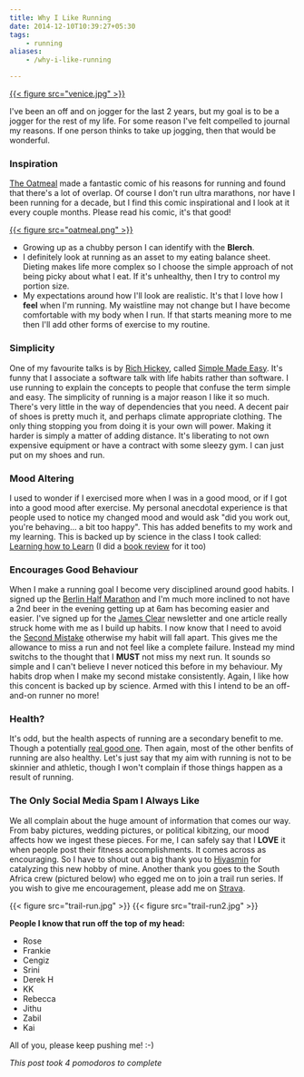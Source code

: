 ```yaml
---
title: Why I Like Running
date: 2014-12-10T10:39:27+05:30
tags:
    - running
aliases:
    - /why-i-like-running

---
```


[{{< figure src="venice.jpg" >}}][venice-pic]

I've been an off and on jogger for the last 2 years, but my goal is to be a jogger for the rest of my life. For some
reason I've felt compelled to journal my reasons. If one person thinks to take up jogging, then that would be wonderful.

### Inspiration

[The Oatmeal][oatmeal] made a fantastic comic of his reasons for running and found that there's a lot of overlap. Of
course I don't run ultra marathons, nor have I been running for a decade, but I find this comic inspirational and I look
at it every couple months. Please read his comic, it's that good!

[{{< figure src="oatmeal.png" >}}][oatmeal-running]

* Growing up as a chubby person I can identify with the **Blerch**.
* I definitely look at running as an asset to my eating balance sheet. Dieting makes life more complex so I choose the
  simple approach of not being picky about what I eat. If it's unhealthy, then I try to control my portion size.
* My expectations around how I'll look are realistic. It's that I love how I **feel** when I'm running. My waistline may
  not change but I have become comfortable with my body when I run. If that starts meaning more to me then I'll add
  other forms of exercise to my routine.

[oatmeal]: http://theoatmeal.com/
[oatmeal-running]: http://theoatmeal.com/comics/running

### Simplicity

One of my favourite talks is by [Rich Hickey][rich-hickey], called [Simple Made Easy][simple-easy]. It's funny that I
associate a software talk with life habits rather than software. I use running to explain the concepts to people that
confuse the term simple and easy. The simplicity of running is a major reason I like it so much. There's very little in
the way of dependencies that you need. A decent pair of shoes is pretty much it, and perhaps climate appropriate
clothing. The only thing stopping you from doing it is your own will power. Making it harder is simply a matter of adding
distance. It's liberating to not own expensive equipment or have a contract with some sleezy gym. I can just put on my
shoes and run.

[rich-hickey]: https://twitter.com/richhickey
[simple-easy]: http://www.infoq.com/presentations/Simple-Made-Easy

### Mood Altering

I used to wonder if I exercised more when I was in a good mood, or if I got into a good mood after exercise. My personal
anecdotal experience is that people used to notice my changed mood and would ask "did you work out, you're behaving... a
bit too happy". This has added benefits to my work and my learning. This is backed up by science in the class I took
called: [Learning how to Learn][lhtl] (I did a [book review][book-review] for it too)

[lhtl]: https://www.coursera.org/course/learning
[book-review]: /book-review-a-mind-for-numbers-by-barbara-oakley/

### Encourages Good Behaviour

When I make a running goal I become very disciplined around good habits. I signed up the
[Berlin Half Marathon][half-marathon] and I'm much more inclined to not have a 2nd beer in the evening getting up at 6am
has becoming easier and easier. I've signed up for the [James Clear][james-clear] newsletter and one article really
struck home with me as I build up habits. I now know that I need to avoid the [Second Mistake][second-mistake] otherwise
my habit will fall apart. This gives me the allowance to miss a run and not feel like a complete failure. Instead my
mind switchs to the thought that I **MUST** not miss my next run. It sounds so simple and I can't believe I never
noticed this before in my behaviour. My habits drop when I make my second mistake consistently. Again, I like how this
concent is backed up by science. Armed with this I intend to be an off-and-on runner no more!

[james-clear]: http://jamesclear.com/
[second-mistake]: http://jamesclear.com/second-mistake
[half-marathon]: http://www.vattenfall-berliner-halbmarathon.de/en/

### Health?

It's odd, but the health aspects of running are a secondary benefit to me. Though a potentially
[real good one][makes-you-younger]. Then again, most of the other benfits of running are also healthy. Let's just say
that my aim with running is not to be skinnier and athletic, though I won't complain if those things happen as a result
of running.

[makes-you-younger]: http://well.blogs.nytimes.com//2014/12/03/run-to-stay-young/

### The Only Social Media Spam I Always Like

We all complain about the huge amount of information that comes our way. From baby pictures, wedding pictures, or
political kibitzing, our mood affects how we ingest these pieces. For me, I can safely say that I **LOVE** it when
people post their fitness accomplishments. It comes across as encouraging. So I have to shout out a big thank you to
[Hiyasmin][yas] for catalyzing this new hobby of mine. Another thank you goes to the South Africa crew (pictured below)
who egged me on to join a trail run series. If you wish to give me encouragement, please add me on [Strava][me-strava].

{{< figure src="trail-run.jpg" >}}
{{< figure src="trail-run2.jpg" >}}

**People I know that run off the top of my head:**

* Rose
* Frankie
* Cengiz
* Srini
* Derek H
* KK
* Rebecca
* Jithu
* Zabil
* Kai

All of you, please keep pushing me! :-)

[me-strava]: http://www.strava.com/athletes/6575733
[yas]: https://twitter.com/hiyasmind
[venice-pic]: http://instagram.com/p/LepNTRLlIB/

*This post took 4 pomodoros to complete*


